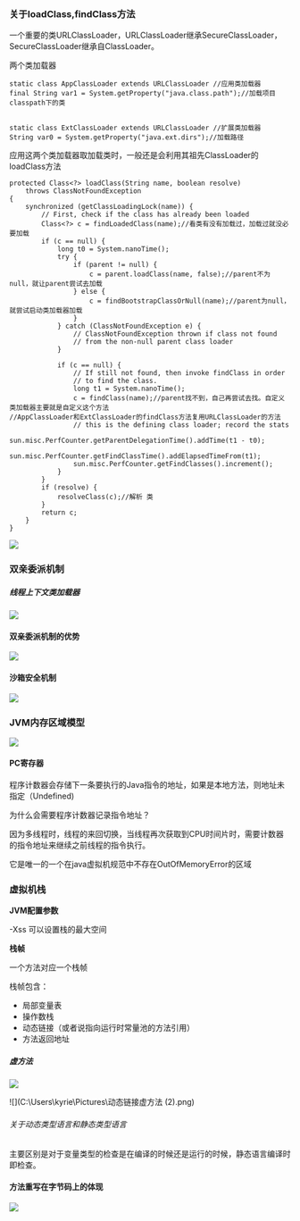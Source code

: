 ### 关于loadClass,findClass方法

一个重要的类URLClassLoader，URLClassLoader继承SecureClassLoader，SecureClassLoader继承自ClassLoader。

两个类加载器

```
static class AppClassLoader extends URLClassLoader //应用类加载器
final String var1 = System.getProperty("java.class.path");//加载项目classpath下的类


static class ExtClassLoader extends URLClassLoader //扩展类加载器
String var0 = System.getProperty("java.ext.dirs");//加载路径
```

应用这两个类加载器取加载类时，一般还是会利用其祖先ClassLoader的loadClass方法

```
protected Class<?> loadClass(String name, boolean resolve)
    throws ClassNotFoundException
{
    synchronized (getClassLoadingLock(name)) {
        // First, check if the class has already been loaded
        Class<?> c = findLoadedClass(name);//看类有没有加载过，加载过就没必要加载
        if (c == null) {
            long t0 = System.nanoTime();
            try {
                if (parent != null) {
                    c = parent.loadClass(name, false);//parent不为null，就让parent尝试去加载
                } else {
                    c = findBootstrapClassOrNull(name);//parent为null，就尝试启动类加载器加载
                }
            } catch (ClassNotFoundException e) {
                // ClassNotFoundException thrown if class not found
                // from the non-null parent class loader
            }

            if (c == null) {
                // If still not found, then invoke findClass in order
                // to find the class.
                long t1 = System.nanoTime();
                c = findClass(name);//parent找不到，自己再尝试去找。自定义类加载器主要就是自定义这个方法
//AppClassLoader和ExtClassLoader的findClass方法复用URLClassLoader的方法
                // this is the defining class loader; record the stats
                sun.misc.PerfCounter.getParentDelegationTime().addTime(t1 - t0);
                sun.misc.PerfCounter.getFindClassTime().addElapsedTimeFrom(t1);
                sun.misc.PerfCounter.getFindClasses().increment();
            }
        }
        if (resolve) {
            resolveClass(c);//解析 类
        }
        return c;
    }
}
```

![](C:\Users\kyrie\Pictures\classloader.PNG)

### 双亲委派机制

##### 线程上下文类加载器

![](C:\Users\kyrie\Pictures\双亲委派模型案例.PNG)

#### 双亲委派机制的优势

![](C:\Users\kyrie\Pictures\双亲委派模型优势.PNG)

#### 沙箱安全机制

![](C:\Users\kyrie\Pictures\沙箱安全机制.PNG)

### JVM内存区域模型

![](C:\Users\kyrie\Pictures\JVM内存区域模型.png)



#### PC寄存器

程序计数器会存储下一条要执行的Java指令的地址，如果是本地方法，则地址未指定（Undefined)

为什么会需要程序计数器记录指令地址？

因为多线程时，线程的来回切换，当线程再次获取到CPU时间片时，需要计数器的指令地址来继续之前线程的指令执行。

它是唯一的一个在java虚拟机规范中不存在OutOfMemoryError的区域

### 虚拟机栈

**JVM配置参数**

-Xss  可以设置栈的最大空间

**栈帧**

一个方法对应一个栈帧

栈帧包含：

* 局部变量表
* 操作数栈
* 动态链接（或者说指向运行时常量池的方法引用）
* 方法返回地址



##### 虚方法

![](C:\Users\kyrie\Pictures\动态链接虚方法.PNG)

![](C:\Users\kyrie\Pictures\动态链接虚方法 (2).png)

######  关于动态类型语言和静态类型语言

主要区别是对于变量类型的检查是在编译的时候还是运行的时候，静态语言编译时即检查。

#### 方法重写在字节码上的体现

![](C:\Users\kyrie\Pictures\重写的本质.png)
